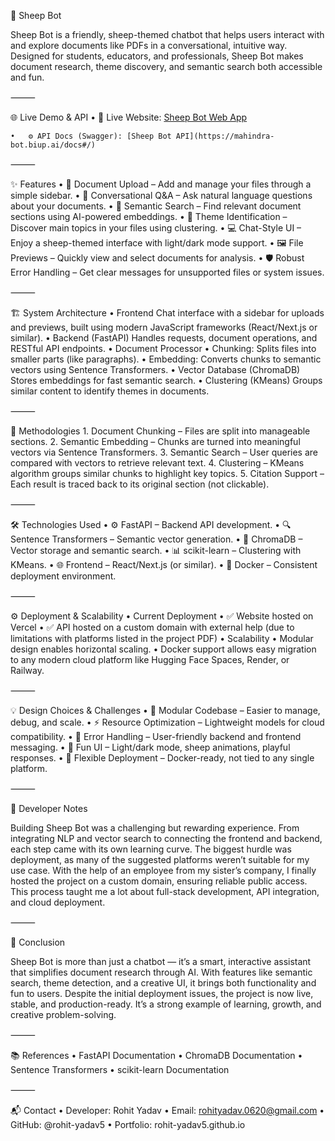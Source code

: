 🐑 Sheep Bot

Sheep Bot is a friendly, sheep-themed chatbot that helps users interact with and explore documents like PDFs in a conversational, intuitive way. Designed for students, educators, and professionals, Sheep Bot makes document research, theme discovery, and semantic search both accessible and fun.

⸻

🌐 Live Demo & API
	•	🔗 Live Website: [Sheep Bot Web App](https://wasserstoff-aiinterntask.vercel.app/)
 
	•	⚙️ API Docs (Swagger): [Sheep Bot API](https://mahindra-bot.biup.ai/docs#/)

⸻

✨ Features
	•	📁 Document Upload – Add and manage your files through a simple sidebar.
	•	💬 Conversational Q&A – Ask natural language questions about your documents.
	•	🧠 Semantic Search – Find relevant document sections using AI-powered embeddings.
	•	📌 Theme Identification – Discover main topics in your files using clustering.
	•	💻 Chat-Style UI – Enjoy a sheep-themed interface with light/dark mode support.
	•	🖼️ File Previews – Quickly view and select documents for analysis.
	•	🛡️ Robust Error Handling – Get clear messages for unsupported files or system issues.

⸻

🏗️ System Architecture
	•	Frontend
Chat interface with a sidebar for uploads and previews, built using modern JavaScript frameworks (React/Next.js or similar).
	•	Backend (FastAPI)
Handles requests, document operations, and RESTful API endpoints.
	•	Document Processor
	•	Chunking: Splits files into smaller parts (like paragraphs).
	•	Embedding: Converts chunks to semantic vectors using Sentence Transformers.
	•	Vector Database (ChromaDB)
Stores embeddings for fast semantic search.
	•	Clustering (KMeans)
Groups similar content to identify themes in documents.

⸻

🧠 Methodologies
	1.	Document Chunking – Files are split into manageable sections.
	2.	Semantic Embedding – Chunks are turned into meaningful vectors via Sentence Transformers.
	3.	Semantic Search – User queries are compared with vectors to retrieve relevant text.
	4.	Clustering – KMeans algorithm groups similar chunks to highlight key topics.
	5.	Citation Support – Each result is traced back to its original section (not clickable).

⸻

🛠️ Technologies Used
	•	⚙️ FastAPI – Backend API development.
	•	🔍 Sentence Transformers – Semantic vector generation.
	•	🧩 ChromaDB – Vector storage and semantic search.
	•	📊 scikit-learn – Clustering with KMeans.
	•	🌐 Frontend – React/Next.js (or similar).
	•	🐳 Docker – Consistent deployment environment.

⸻

⚙️ Deployment & Scalability
	•	Current Deployment
	•	✅ Website hosted on Vercel
	•	✅ API hosted on a custom domain with external help (due to limitations with platforms listed in the project PDF)
	•	Scalability
	•	Modular design enables horizontal scaling.
	•	Docker support allows easy migration to any modern cloud platform like Hugging Face Spaces, Render, or Railway.

⸻

💡 Design Choices & Challenges
	•	🔄 Modular Codebase – Easier to manage, debug, and scale.
	•	⚡ Resource Optimization – Lightweight models for cloud compatibility.
	•	🧯 Error Handling – User-friendly backend and frontend messaging.
	•	🎨 Fun UI – Light/dark mode, sheep animations, playful responses.
	•	🚀 Flexible Deployment – Docker-ready, not tied to any single platform.

⸻

📝 Developer Notes

Building Sheep Bot was a challenging but rewarding experience. From integrating NLP and vector search to connecting the frontend and backend, each step came with its own learning curve. The biggest hurdle was deployment, as many of the suggested platforms weren’t suitable for my use case. With the help of an employee from my sister’s company, I finally hosted the project on a custom domain, ensuring reliable public access. This process taught me a lot about full-stack development, API integration, and cloud deployment.

⸻

🎯 Conclusion

Sheep Bot is more than just a chatbot — it’s a smart, interactive assistant that simplifies document research through AI. With features like semantic search, theme detection, and a creative UI, it brings both functionality and fun to users. Despite the initial deployment issues, the project is now live, stable, and production-ready. It’s a strong example of learning, growth, and creative problem-solving.

⸻

📚 References
	•	FastAPI Documentation
	•	ChromaDB Documentation
	•	Sentence Transformers
	•	scikit-learn Documentation

⸻

📬 Contact
	•	Developer: Rohit Yadav
	•	Email: rohityadav.0620@gmail.com
	•	GitHub: @rohit-yadav5
	•	Portfolio: rohit-yadav5.github.io
